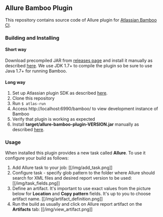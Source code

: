 ## Allure Bamboo Plugin

This repository contains source code of Allure plugin for [Atlassian Bamboo CI](https://www.atlassian.com/software/bamboo).

### Building and Installing
#### Short way
Download precompiled JAR from [releases page](https://github.com/allure-framework/allure-bamboo-plugin/releases) and install it manually as described [here](https://confluence.atlassian.com/display/UPM/Installing+add-ons#Installingadd-ons-Installingbyfileupload). We use JDK 1.7+ to compile the plugin so be sure to use Java 1.7+ for running Bamboo.
#### Long way
1. Set up Atlassian plugin SDK as described [here](https://developer.atlassian.com/display/DOCS/Set+up+the+Atlassian+Plugin+SDK+and+Build+a+Project).
2. Clone this repository
3. Run `$ atlas-run`
4. Access http://localhost:6990/bamboo/ to view development instance of Bamboo
5. Verify that plugin is working as expected
6. Install **target/allure-bamboo-plugin-VERSION.jar** manually as described [here](https://confluence.atlassian.com/display/UPM/Installing+add-ons#Installingadd-ons-Installingbyfileupload).

### Usage
When installed this plugin provides a new task called **Allure**. To use it configure your build as follows:
1. Add Allure task to your job:
[[/img/add_task.png]]
2. Configure task - specify glob pattern to the folder where Allure should search for XML files and desired report version to be used:
[[/img/task_fields.png]]
3. Define an artifact. It's important to use exact values from the picture below for **Location** and **Copy pattern** fields. It's up to you to choose artifact name.
[[/img/artifact_definition.png]]
4. Run the build as usually and click on Allure report artifact on the **Artifacts** tab:
[[/img/view_artifact.png]]